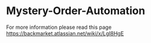 # Mystery-Order-Automation

For more information please read this page https://backmarket.atlassian.net/wiki/x/LgI8HgE
